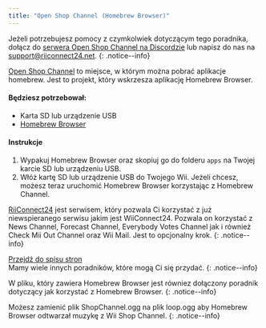 ```yaml
---
title: "Open Shop Channel (Homebrew Browser)"
---
```


Jeżeli potrzebujesz pomocy z czymkolwiek dotyczącym tego poradnika, dołącz do [serwera Open Shop Channel na Discordzie](https://discord.gg/osc) lub napisz do nas na [support@riiconnect24.net](mailto:support@riiconnect24.net).
{: .notice--info}

[Open Shop Channel](https://oscwii.org/) to miejsce, w którym można pobrać aplikacje homebrew. Jest to projekt, który wskrzesza aplikację Homebrew Browser.

#### Będziesz potrzebował:
* Karta SD lub urządzenie USB
* [Homebrew Browser](/assets/files/homebrew_browser_v0.3.9e.zip)

#### Instrukcje

1. Wypakuj Homebrew Browser oraz skopiuj go do folderu `apps` na Twojej karcie SD lub urządzeniu USB.
2. Włóż kartę SD lub urządzenie USB do Twojego Wii. Jeżeli chcesz, możesz teraz uruchomić Homebrew Browser korzystając z Homebrew Channel.

[RiiConnect24](riiconnect24) jest serwisem, który pozwala Ci korzystać z już niewspieranego serwisu jakim jest WiiConnect24. Pozwala on korzystać z News Channel, Forecast Channel, Everybody Votes Channel jak i również Check Mii Out Channel oraz Wii Mail. Jest to opcjonalny krok.
{: .notice--info}

[Przejdź do spisu stron](site-navigation)<br> Mamy wiele innych poradników, które mogą Ci się przydać.
{: .notice--info}

W pliku, który zawiera Homebrew Browser jest równiez dołączony poradnik dotyczący jak korzystać z Homebrew Browser.
{: .notice--info}

Możesz zamienić plik ShopChannel.ogg na plik loop.ogg aby Homebrew Browser odtwarzał muzykę z Wii Shop Channel.
{: .notice--info}
